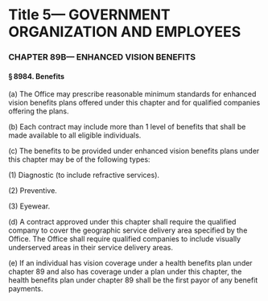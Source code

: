 
# Title 5— GOVERNMENT ORGANIZATION AND EMPLOYEES
### CHAPTER 89B— ENHANCED VISION BENEFITS
#### § 8984. Benefits

(a) The Office may prescribe reasonable minimum standards for enhanced vision benefits plans offered under this chapter and for qualified companies offering the plans.

(b) Each contract may include more than 1 level of benefits that shall be made available to all eligible individuals.

(c) The benefits to be provided under enhanced vision benefits plans under this chapter may be of the following types:

(1) Diagnostic (to include refractive services).

(2) Preventive.

(3) Eyewear.

(d) A contract approved under this chapter shall require the qualified company to cover the geographic service delivery area specified by the Office. The Office shall require qualified companies to include visually underserved areas in their service delivery areas.

(e) If an individual has vision coverage under a health benefits plan under chapter 89 and also has coverage under a plan under this chapter, the health benefits plan under chapter 89 shall be the first payor of any benefit payments.
